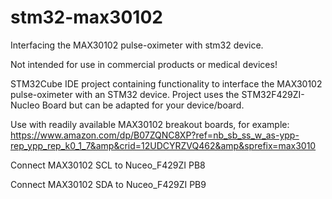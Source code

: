 # stm32-max30102
Interfacing the MAX30102 pulse-oximeter with stm32 device.

Not intended for use in commercial products or medical devices!

STM32Cube IDE project containing functionality to interface
the MAX30102 pulse-oximeter with an STM32 device.
Project uses the STM32F429ZI-Nucleo Board but can
be adapted for your device/board.

Use with readily available MAX30102 breakout boards, for example:
https://www.amazon.com/dp/B07ZQNC8XP?ref=nb_sb_ss_w_as-ypp-rep_ypp_rep_k0_1_7&amp&crid=12UDCYRZVQ462&amp&sprefix=max3010

Connect MAX30102 SCL to Nuceo_F429ZI PB8

Connect MAX30102 SDA to Nuceo_F429ZI PB9

